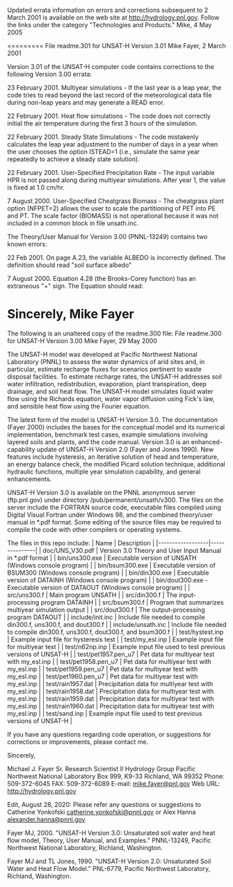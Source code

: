 Updated errata information on errors and corrections subsequent to 2 March 2001 is available on the web site at http://hydrology.pnl.gov.  Follow the links under the category "Technologies and Products."
Mike, 4 May 2005

=========
File readme.301 for UNSAT-H Version 3.01
Mike Fayer, 2 March 2001

Version 3.01 of the UNSAT-H computer code contains corrections to the following Version 3.00 errata:

23 February 2001. Multiyear simulations - If the last year is a leap year, the code tries to read beyond the last record of the meteorological data file during non-leap years and may generate a READ error. 

22 February 2001. Heat flow simulations - The code does not correctly initial the air temperature during the first 3 hours of the simulation. 

22 February 2001. Steady State Simulations - The code mistakenly calculates the leap year adjustment to the number of days in a year when the user chooses the option ISTEAD=1 (i.e., simulate the same year repeatedly to achieve a steady state solution). 

22 February 2001. User-Specified Precipitation Rate - The input variable HPR is not passed along during multiyear simulations. After year 1, the value is fixed at 1.0 cm/hr.

7 August 2000. User-Specified Cheatgrass Biomass - The cheatgrass plant option (NFPET=2) allows the user to scale the partitioning of PET into PE and PT. The scale factor (BIOMASS) is not operational because it was not included in a common block in file unsath.inc.

The Theory/User Manual for Version 3.00 (PNNL-13249) contains two known errors:

22 Feb 2001. On page A.23, the variable ALBEDO is incorrectly defined. The definition should read "soil surface albedo" 

7 August 2000. Equation 4.28 (the Brooks-Corey function) has an extraneous "+" sign. The Equation should read:

Sincerely, 
Mike Fayer
==========
The following is an unaltered copy of the readme.300 file:
File readme.300 for UNSAT-H Version 3.00
Mike Fayer, 29 May 2000

The UNSAT-H model was developed at Pacific Northwest National Laboratory (PNNL) to assess the water dynamics of arid sites and, in particular, estimate recharge fluxes for scenarios pertinent to waste disposal facilities. To estimate recharge rates, the UNSAT-H addresses soil water infiltration, redistribution, evaporation, plant transpiration, deep drainage, and soil heat flow. The UNSAT-H model simulates liquid water flow using the Richards equation, water vapor diffusion using Fick's law, and sensible heat flow using the Fourier equation.

The latest form of the model is UNSAT-H Version 3.0. The documentation (Fayer 2000) includes the bases for the conceptual model and its numerical implementation, benchmark test cases, example simulations involving layered soils and plants, and the code manual. Version 3.0 is an enhanced-capability update of UNSAT-H Version 2.0 (Fayer and Jones 1990). New features include hysteresis, an iterative solution of head and temperature, an energy balance check, the modified Picard solution technique, additional hydraulic functions, multiple year simulation capability, and general enhancements.

UNSAT-H Version 3.0 is available on the PNNL anonymous server (ftp.pnl.gov) under directory /pub/permanent/unsath/v300. The files on the server include the FORTRAN source code, executable files compiled using Digital Visual Fortran under Windows 98, and the combined theory/user manual in *.pdf format. Some editing of the source files may be required to compile the code with other compilers or operating systems.

The files in this repo include:
| Name | Description |
|------------------|---------------|
| doc/UNS_V30.pdf | Version 3.0 Theory and User Input Manual in *.pdf format |
| bin/uns300.exe | Executable version of UNSATH (Windows console program) |
| bin/bsum300.exe | Executable version of BSUM300 (Windows console program) |
| bin/din300.exe | Executable version of DATAINH (Windows console program) |
| bin/dout300.exe - Executable version of DATAOUT (Windows console program) |
| src/uns300.f | Main program UNSATH |
| src/din300.f | The input-processing program DATAINH |
| src/bsum300.f | Program that summarizes multiyear simulation output |
| src/dout300.f | The output-processing program DATAOUT |
| include/init.inc | Include file needed to compile din300.f, uns300.f, and dout300.f |
| include/unsath.inc | Include file needed to compile din300.f, uns300.f, dout300.f, and bsum300.f |
| test/hystest.inp | Example input file for hysteresis test |
| test/my_esl.inp | Example input file for multiyear test |
| test/n62np.inp | Example input file used to test previous versions of UNSAT-H |
| test/pet1957.pen_u7 | Pet data for multiyear test with my_esl.inp |
| test/pet1958.pen_u7 | Pet data for multiyear test with my_esl.inp |
| test/pet1959.pen_u7 | Pet data for multiyear test with my_esl.inp |
| test/pet1960.pen_u7 | Pet data for multiyear test with my_esl.inp |
| test/rain1957.dat | Precipitation data for multiyear test with my_esl.inp |
| test/rain1958.dat | Precipitation data for multiyear test with my_esl.inp |
| test/rain1959.dat | Precipitation data for multiyear test with my_esl.inp |
| test/rain1960.dat | Precipitation data for multiyear test with my_esl.inp |
| test/sand.inp | Example input file used to test previous versions of UNSAT-H |

If you have any questions regarding code operation, or
suggestions for corrections or improvements, please contact me. 

Sincerely,

Michael J. Fayer
Sr. Research Scientist II
Hydrology Group
Pacific Northwest National Laboratory
Box 999, K9-33
Richland, WA  99352
Phone: 509-372-6045
FAX: 509-372-6089
E-mail: mike.fayer@pnl.gov
Web URL: http://hydrology.pnl.gov

Edit, August 28, 2020: Please refer any questions or suggestions to Catherine Yonkofski <catherine.yonkofski@pnnl.gov> or Alex Hanna <alexander.hanna@pnnl.gov>

Fayer MJ, 2000. "UNSAT-H Version 3.0: Unsaturated soil water and heat flow model, Theory, User Manual, and Examples." PNNL-13249, Pacific Northwest National Laboratory, Richland, Washington.

Fayer MJ and TL Jones, 1990. "UNSAT-H Version 2.0: Unsaturated Soil Water and Heat Flow Model." PNL-6779, Pacific Northwest Laboratory, Richland, Washington.
